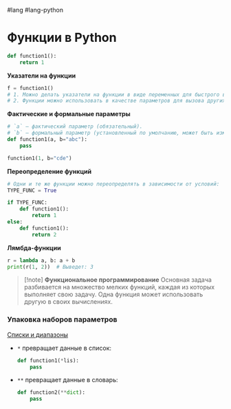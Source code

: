 #lang #lang-python

# Функции в Python

```python
def function1():
    return 1
```

**Указатели на функции**
```python
f = function1() 
# 1. Можно делать указатели на функции в виде переменных для быстрого вызова
# 2. Функции можно использовать в качестве параметров для вызова других функций.
```

**Фактические и формальные параметры**
```python
# `a` — фактический параметр (обязательный).
# `b` — формальный параметр (установленный по умолчанию, может быть изменён при вызове).
def function1(a, b="abc"):
    pass

function1(1, b="cde")
```

**Переопределение функций**
```python
# Одни и те же функции можно переопределять в зависимости от условий:
TYPE_FUNC = True

if TYPE_FUNC:
    def function1():
        return 1
else:
    def function1():
        return 2
```

**Лямбда-функции**
```python
r = lambda a, b: a + b
print(r(1, 2))  # Выведет: 3
```

>[!note] **Функциональное программирование**
> Основная задача разбивается на множество мелких функций, каждая из которых выполняет свою задачу. Одна функция может использовать другую в своих вычислениях.

### Упаковка наборов параметров

[Списки и диапазоны](1.%20Languages/Python/3.%20Коллекции/Списки%20и%20диапазоны.md)
- `*` превращает данные в список:
    ```python
    def function1(*lis):
        pass
    ```
- `**` превращает данные в словарь:
    ```python
    def function2(**dict):
        pass
    ```
